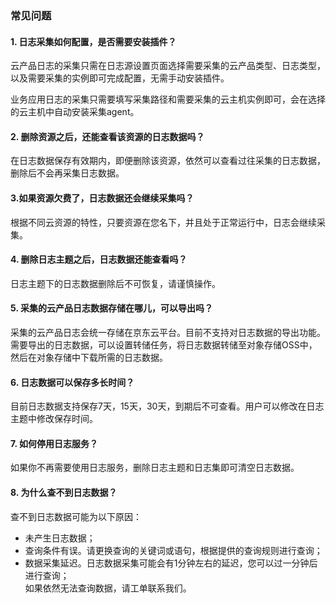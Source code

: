 ### 常见问题
#### 1.	日志采集如何配置，是否需要安装插件？

云产品日志的采集只需在日志源设置页面选择需要采集的云产品类型、日志类型，以及需要采集的实例即可完成配置，无需手动安装插件。

业务应用日志的采集只需要填写采集路径和需要采集的云主机实例即可，会在选择的云主机中自动安装采集agent。

#### 2.	删除资源之后，还能查看该资源的日志数据吗？

在日志数据保存有效期内，即便删除该资源，依然可以查看过往采集的日志数据，删除后不会再采集日志数据。

#### 3.如果资源欠费了，日志数据还会继续采集吗？

根据不同云资源的特性，只要资源在您名下，并且处于正常运行中，日志会继续采集。

#### 4.	删除日志主题之后，日志数据还能查看吗？

日志主题下的日志数据删除后不可恢复，请谨慎操作。

#### 5.	采集的云产品日志数据存储在哪儿，可以导出吗？

采集的云产品日志会统一存储在京东云平台。目前不支持对日志数据的导出功能。需要导出的日志数据，可以设置转储任务，将日志数据转储至对象存储OSS中，然后在对象存储中下载所需的日志数据。

#### 6.	日志数据可以保存多长时间？

目前日志数据支持保存7天，15天，30天，到期后不可查看。用户可以修改在日志主题中修改保存时间。

#### 7.	如何停用日志服务？  
如果你不再需要使用日志服务，删除日志主题和日志集即可清空日志数据。

#### 8.	为什么查不到日志数据？  
查不到日志数据可能为以下原因：  
- 未产生日志数据；  
- 查询条件有误。请更换查询的关键词或语句，根据提供的查询规则进行查询；  
- 数据采集延迟。日志数据采集可能会有1分钟左右的延迟，您可以过一分钟后进行查询；  
如果依然无法查询数据，请工单联系我们。

